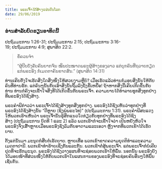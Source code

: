 ```yaml
---
title: ພຣະເຈົ້າໄດ້ສ້າງແຜ່ນດິນໂລກ
date: 29/06/2019
---
```


### ອ່ານສຳລັບບົດຮຽນອາທິດນີ້
ປະຖົມມະການ 1:26-31; ປະຖົມມະການ 2:15; ປະຖົມມະການ 3:16-19; ປະຖົມມະການ 4:9; ສຸພາສິດ 22:2.

> <p>ຂໍ້ຄວນຈຳ</p>
> “ຜູ້ບີບບັງຄັບຄົນຍາກຈົນ ໝິ່ນປະໝາດພຣະຜູ້ສ້າງຂອງລາວ ແຕ່ບຸກຄົນທີ່ຖວາຍກຽດແກ່ພຣະອົງ ກໍ່ເມດຕາຄົນຂາດສົນ.” (ສຸພາສິດ 14:31)

ທ່ານເຄີຍຕັ້ງໃຈເຮັດສິ່ງໃດສິ່ງໜຶ່ງໃຫ້ສວຍງາມຫຼືບໍ່? ເມື່ອເຮັດແລ້ວທ່ານກໍ່ມອບສິ່ງນັ້ນໃຫ້ກັບຄົນທີ່ທ່ານຮັກ. ແຕ່ຄົນໆນັ້ນກັບເອົາສິ່ງນັ້ນຖິ້ມລົງຖັງຂີ້ເຫຍື່ອ! ຖ້າຫາກສິ່ງນີ້ເຄີຍເກີດຂຶ້ນກັບທ່ານ ທ່ານກໍຄົງຈະເຂົ້າໃຈສິ່ງທີ່ໄດ້ເກີດຂຶ້ນກັບພຣະເຈົ້າ. ຄວາມບາບໄດ້ທຳລາຍທຸຸກສິ່ງທຸກຢ່າງທີ່ພຣະອົງໄດ້ຊົງສ້າງ.

ພຣະຄຳພີກ່າວວ່າ ພຣະເຈົ້າໄດ້ຊົງສ້າງທຸກສິ່ງທຸກຢ່າງ. ພຣະອົງໄດ້ຊົງເຫັນວ່າທຸກຢ່າງທີ່ພຣະອົງໄດ້ຊົງສ້າງນັ້ນ “ດີຫຼາຍ (ຊົງພໍພຣະໄທ)” (ປະຖົມມະການ 1:31). ພຣະຄຳພີສະແດງໃຫ້ພວກເຮົາເຫັນວ່າ ພຣະເຈົ້ານັ້ນຮູ້ສຶກແນວໃດກ່ຽວກັບທຸກຢ່າງທີ່ພຣະອົງໄດ້ຊົງສ້າງ (ປະຖົມມະການ ບົດທີ 1 ແລະ 2) ແລ້ວ ພວກເຮົາກໍຈະເຂົ້າໃຈວ່າ ເປັນຫຍັງຫົວໃຈພຣະອົງຈຶ່ງເສົ້າຫຼາຍເມື່ອພຣະອົງຊົງລົມກັບອາດາມແລະເອວາ ຫຼັງຈາກທີ່ພວກເຂົາໄດ້ເຮັດບາບ.

ຕັ້ງແຕ່ນັ້ນມາ ມະນຸດກໍສືບຕໍ່ເຮັດບາບ. ຫຼາຍເທື່ອ ພວກເຂົາຂາດຄວາມຍຸດຕິທຳແລະຄວາມເມດຕາປານີ. ພວກເຂົາທຳຮ້າຍເຊິ່ງກັນແລະກັນ. ພວກເຂົາຕໍ່ສູ້ພຣະເຈົ້າ. ແຕ່ພຣະເຈົ້າກໍບໍ່ເຄີຍຢຸດທີ່ຈະຮັກມະນຸດ. ພຣະອົງໄດ້ຊົງວາງແຜນທີ່ຈະຊ່ອຍພວກເຮົາໃຫ້ພົ້ນ. ນອກນັ້ນ ພຣະອົງຍັງໄດ້ມອບໜ້າທີ່ສ່ວນໜຶ່ງໃຫ້ກັບພວກເຮົາໃນແຜນການຂອງພຣະອົງທີ່ຈະຊ່ອຍຄົນອື່ນໆໃຫ້ພົ້ນເຊັ່ນກັນ.